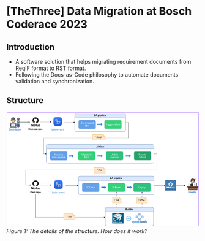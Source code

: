 # [TheThree] Data Migration at Bosch Coderace 2023

## Introduction
- A software solution that helps migrating requirement documents from ReqIF format to RST format.
- Following the Docs-as-Code philosophy to automate documents validation and synchronization. 

## Structure
![structure](./docs/workflow.png)
*Figure 1: The details of the structure. How does it work?*